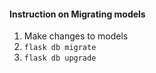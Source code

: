 #### Instruction on Migrating models

1. Make changes to models
2. `flask db migrate`
3. `flask db upgrade`
